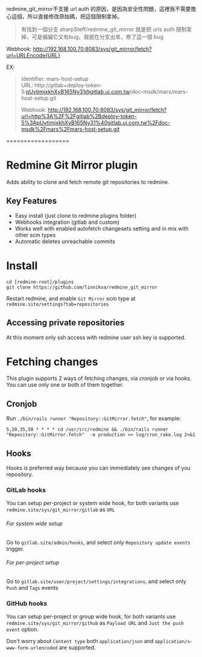 redmine_git_mirror不支援 url auth 的原因，是因為安全性問題，這裡我不需要擔心這個，所以直接修改原始碼，把這個限制拿掉。
> 有找到一個分支 sharpSteff/redmine_git_mirror 就是把 urls auth 限制拿掉，可是偏偏它又有bug，我就在分支出來，修了這一個 bug

Webhook: http://192.168.100.70:8083/sys/git_mirror/fetch?url=URLEncode{URL}

EX:
> Identifier: mars-host-setup  
> URL: http://gitlab+deploy-token-5:pUvtimjxkhXyB165Ny31@gitlab.uj.com.tw/doc-msdk/mars/mars-host-setup.git
>
> Webhook: http://192.168.100.70:8083/sys/git_mirror/fetch?url=http%3A%2F%2Fgitlab%2Bdeploy-token-5%3ApUvtimjxkhXyB165Ny31%40gitlab.uj.com.tw%2Fdoc-msdk%2Fmars%2Fmars-host-setup.git

==================

Redmine Git Mirror plugin 
==================

Adds ability to clone and fetch remote git repositories to redmine.

## Key Features
* Easy install (just clone to redmine plugins folder)
* Webhooks integration (gitlab and custom)
* Works well with enabled autofetch changesets setting and in mix with other scm types  
* Automatic deletes unreachable commits

# Install

    cd [redmine-root]/plugins
    git clone https://github.com/linniksa/redmine_git_mirror

Restart redmine, and enable `Git Mirror` scm type at `redmine.site/settings?tab=repositories`

## Accessing private repositories

At this moment only ssh access with redmine user ssh key is supported. 

# Fetching changes

This plugin supports 2 ways of fetching changes, via cronjob or via hooks.
You can use only one or both of them together.

## Cronjob

Run ```./bin/rails runner "Repository::GitMirror.fetch"```, for example: 

    5,20,35,50 * * * * cd /usr/src/redmine && ./bin/rails runner "Repository::GitMirror.fetch"  -e production >> log/cron_rake.log 2>&1

## Hooks

Hooks is preferred way because you can immediately see changes of you repository.

### GitLab hooks

You can setup per-project or system wide hook, for both variants use `redmine.site/sys/git_mirror/gitlab` as `URL`

###### For system wide setup

Go to `gitlab.site/admin/hooks`, and select only `Repository update events` trigger.

###### For per-project setup

Go to `gitlab.site/user/project/settings/integrations`, and select only `Push` and `Tags` events

### GitHub hooks

You can setup per-project or group wide hook, for both variants 
use `redmine.site/sys/git_mirror/github` as `Payload URL` and `Just the push event` option.

Don't worry about `Content type` both `application/json` and `application/x-www-form-urlencoded` are supported.
